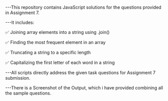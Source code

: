 ---This repository contains JavaScript solutions for the questions provided in Assignment 7.

---It includes:

✅ Joining array elements into a string using .join()

✅ Finding the most frequent element in an array

✅ Truncating a string to a specific length

✅ Capitalizing the first letter of each word in a string

---All scripts directly address the given task questions for Assignment 7 submission.

---There is a Screenshot of the Output, which i have provided combining all the sample questions.


